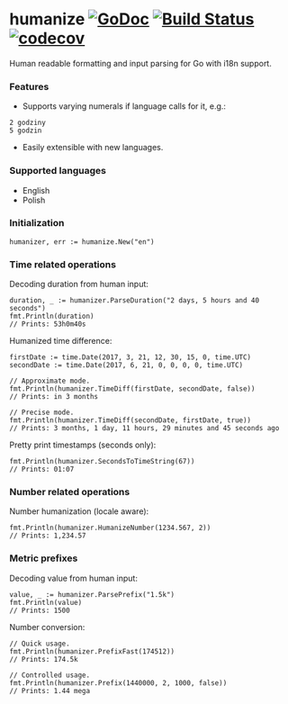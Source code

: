 # humanize [![GoDoc](https://godoc.org/github.com/pawelszydlo/humanize?status.svg)](https://godoc.org/github.com/pawelszydlo/humanize) [![Build Status](https://travis-ci.org/pawelszydlo/humanize.svg?branch=master)](https://travis-ci.org/pawelszydlo/humanize) [![codecov](https://codecov.io/gh/pawelszydlo/humanize/branch/master/graph/badge.svg)](https://codecov.io/gh/pawelszydlo/humanize)
Human readable formatting and input parsing for Go with i18n support.

### Features
* Supports varying numerals if language calls for it, e.g.:
```
2 godziny
5 godzin
```
* Easily extensible with new languages.

### Supported languages
* English
* Polish

### Initialization
```golang
humanizer, err := humanize.New("en")
```
### Time related operations

Decoding duration from human input:
```golang
duration, _ := humanizer.ParseDuration("2 days, 5 hours and 40 seconds")
fmt.Println(duration) 
// Prints: 53h0m40s
```
Humanized time difference:
```golang
firstDate := time.Date(2017, 3, 21, 12, 30, 15, 0, time.UTC)
secondDate := time.Date(2017, 6, 21, 0, 0, 0, 0, time.UTC)

// Approximate mode.
fmt.Println(humanizer.TimeDiff(firstDate, secondDate, false))
// Prints: in 3 months

// Precise mode.
fmt.Println(humanizer.TimeDiff(secondDate, firstDate, true))
// Prints: 3 months, 1 day, 11 hours, 29 minutes and 45 seconds ago
```
Pretty print timestamps (seconds only):
```golang
fmt.Println(humanizer.SecondsToTimeString(67))
// Prints: 01:07
```
### Number related operations

Number humanization (locale aware):
```golang
fmt.Println(humanizer.HumanizeNumber(1234.567, 2))
// Prints: 1,234.57
```
### Metric prefixes

Decoding value from human input:
```golang
value, _ := humanizer.ParsePrefix("1.5k")
fmt.Println(value)
// Prints: 1500
```
Number conversion:
```golang
// Quick usage.
fmt.Println(humanizer.PrefixFast(174512))
// Prints: 174.5k

// Controlled usage.
fmt.Println(humanizer.Prefix(1440000, 2, 1000, false))
// Prints: 1.44 mega
```